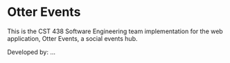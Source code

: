 # Otter Events

This is the CST 438 Software Engineering team implementation
for the web application, Otter Events, a social events hub.

Developed by:
...
